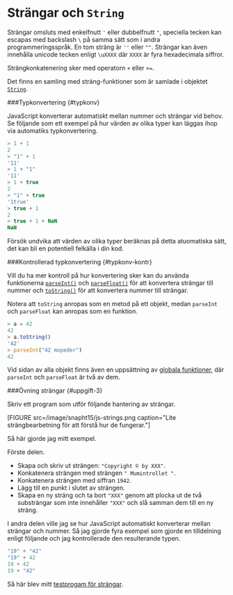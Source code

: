---
...
Strängar och `String`
==================================

Strängar omsluts med enkelfnutt `'` eller dubbelfnutt `"`, speciella tecken kan escapas med backslash `\` på samma sätt som i andra programmeringsspråk. En tom sträng är `''` eller `""`. Strängar kan även innehålla unicode tecken enligt `\uXXXX` där `XXXX` är fyra hexadecimala siffror. 

Strängkonkatenering sker med operatorn `+` eller `+=`.

Det finns en samling med sträng-funktioner som är samlade i objektet [`String`](https://developer.mozilla.org/en/JavaScript/Reference/Global_Objects/String).

###Typkonvertering {#typkonv}

JavaScript konverterar automatiskt mellan nummer och strängar vid behov. Se följande som ett exempel på hur värden av olika typer kan läggas ihop via automatiks typkonvertering.

```javascript
> 1 + 1
2
> "1" + 1
'11'
> 1 + "1"
'11'
> 1 + true
2
> "1" + true
'1true'
> true + 1
2
> true + 1 + NaN
NaN
```

Försök undvika att värden av olika typer beräknas på detta atuomatiska sätt, det kan bli en potentiell felkälla i din kod.



###Kontrollerad typkonvertering {#typkonv-kontr}

Vill du ha mer kontroll på hur konvertering sker kan du använda funktionerna [`parseInt()`](https://developer.mozilla.org/en/JavaScript/Reference/Global_Objects/parseInt) och [`parseFloat()`](https://developer.mozilla.org/en/JavaScript/Reference/Global_Objects/parseFloat) för att konvertera strängar till nummer och [`toString()`](https://developer.mozilla.org/en/JavaScript/Reference/Global_Objects/Number/toString) för att konvertera nummer till strängar. 

Notera att `toString` anropas som en metod på ett objekt, medan `parseInt` och `parseFloat` kan anropas som en funktion.

```javascript
> a = 42
42
> a.toString()
'42'
> parseInt("42 mopeder")
42
```

Vid sidan av alla objekt finns även en uppsättning av [globala funktioner](https://developer.mozilla.org/en-US/docs/Web/JavaScript/Reference/Global_Objects), där `parseInt` och `parseFloat` är två av dem.



###Övning strängar {#uppgift-3}

Skriv ett program som utför följande hantering av strängar.

[FIGURE src=/image/snapht15/js-strings.png caption="Lite strängbearbetning för att förstå hur de fungerar."]

Så här gjorde jag mitt exempel.

Förste delen.

* Skapa och skriv ut strängen: `"Copyright © by XXX"`.
* Konkatenera strängen med strängen `" Mumintrollet "`.
* Konkatenera strängen med siffran `1942`.
* Lägg till en punkt i slutet av strängen.
* Skapa en ny sträng och ta bort `"XXX"` genom att plocka ut de två substrängar som inte innehåller `"XXX"` och slå samman dem till en ny sträng.

I andra delen ville jag se hur JavaScript automatiskt konverterar mellan strängar och nummer. Så jag gjorde fyra exempel som gjorde en tilldelning enligt följande och jag kontrollerade den resulterande typen.

```javascript
"19" + "42"
"19" + 42
19 + 42
19 + "42"
```

Så här blev mitt [testprogam för strängar](javascript/core/datatypes-and-values-using-strings/).
